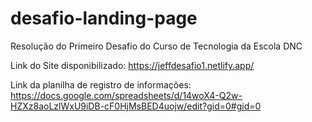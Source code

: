 # desafio-landing-page
Resolução do Primeiro Desafio do Curso de Tecnologia da Escola DNC

Link do Site disponibilizado: https://jeffdesafio1.netlify.app/

Link da planilha de registro de informações: https://docs.google.com/spreadsheets/d/14woX4-Q2w-HZXz8aoLzlWxU9iDB-cF0HjMsBED4uojw/edit?gid=0#gid=0
